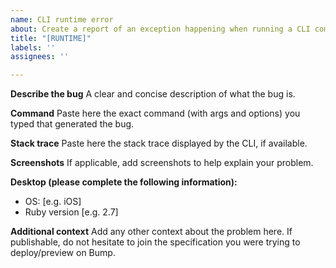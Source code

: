 ```yaml
---
name: CLI runtime error
about: Create a report of an exception happening when running a CLI command
title: "[RUNTIME]"
labels: ''
assignees: ''

---
```


**Describe the bug**
A clear and concise description of what the bug is.

**Command**
Paste here the exact command (with args and options) you typed that generated the bug.

**Stack trace**
Paste here the stack trace displayed by the CLI, if available.

**Screenshots**
If applicable, add screenshots to help explain your problem.

**Desktop (please complete the following information):**
 - OS: [e.g. iOS]
 - Ruby version [e.g. 2.7]

**Additional context**
Add any other context about the problem here. If publishable, do not hesitate to join the specification you were trying to deploy/preview on Bump.
